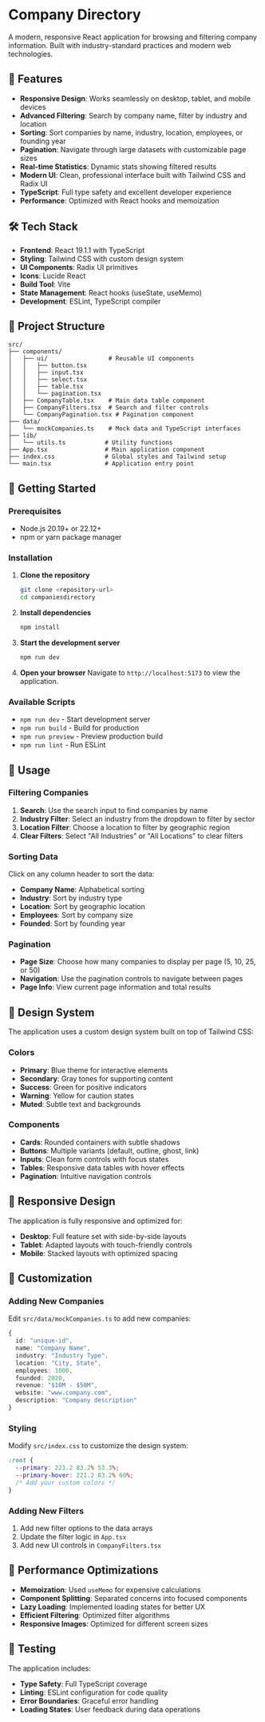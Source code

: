 # Company Directory

A modern, responsive React application for browsing and filtering company information. Built with industry-standard practices and modern web technologies.

## 🚀 Features

- **Responsive Design**: Works seamlessly on desktop, tablet, and mobile devices
- **Advanced Filtering**: Search by company name, filter by industry and location
- **Sorting**: Sort companies by name, industry, location, employees, or founding year
- **Pagination**: Navigate through large datasets with customizable page sizes
- **Real-time Statistics**: Dynamic stats showing filtered results
- **Modern UI**: Clean, professional interface built with Tailwind CSS and Radix UI
- **TypeScript**: Full type safety and excellent developer experience
- **Performance**: Optimized with React hooks and memoization

## 🛠️ Tech Stack

- **Frontend**: React 19.1.1 with TypeScript
- **Styling**: Tailwind CSS with custom design system
- **UI Components**: Radix UI primitives
- **Icons**: Lucide React
- **Build Tool**: Vite
- **State Management**: React hooks (useState, useMemo)
- **Development**: ESLint, TypeScript compiler

## 📁 Project Structure

```
src/
├── components/
│   ├── ui/                 # Reusable UI components
│   │   ├── button.tsx
│   │   ├── input.tsx
│   │   ├── select.tsx
│   │   ├── table.tsx
│   │   └── pagination.tsx
│   ├── CompanyTable.tsx    # Main data table component
│   ├── CompanyFilters.tsx  # Search and filter controls
│   └── CompanyPagination.tsx # Pagination component
├── data/
│   └── mockCompanies.ts    # Mock data and TypeScript interfaces
├── lib/
│   └── utils.ts           # Utility functions
├── App.tsx                # Main application component
├── index.css              # Global styles and Tailwind setup
└── main.tsx               # Application entry point
```

## 🚀 Getting Started

### Prerequisites

- Node.js 20.19+ or 22.12+
- npm or yarn package manager

### Installation

1. **Clone the repository**
   ```bash
   git clone <repository-url>
   cd companiesdirectory
   ```

2. **Install dependencies**
   ```bash
   npm install 
   ```

3. **Start the development server**
   ```bash
   npm run dev
   ```

4. **Open your browser**
   Navigate to `http://localhost:5173` to view the application.

### Available Scripts

- `npm run dev` - Start development server
- `npm run build` - Build for production
- `npm run preview` - Preview production build
- `npm run lint` - Run ESLint

## 🎯 Usage

### Filtering Companies

1. **Search**: Use the search input to find companies by name
2. **Industry Filter**: Select an industry from the dropdown to filter by sector
3. **Location Filter**: Choose a location to filter by geographic region
4. **Clear Filters**: Select "All Industries" or "All Locations" to clear filters

### Sorting Data

Click on any column header to sort the data:
- **Company Name**: Alphabetical sorting
- **Industry**: Sort by industry type
- **Location**: Sort by geographic location
- **Employees**: Sort by company size
- **Founded**: Sort by founding year

### Pagination

- **Page Size**: Choose how many companies to display per page (5, 10, 25, or 50)
- **Navigation**: Use the pagination controls to navigate between pages
- **Page Info**: View current page information and total results

## 🎨 Design System

The application uses a custom design system built on top of Tailwind CSS:

### Colors
- **Primary**: Blue theme for interactive elements
- **Secondary**: Gray tones for supporting content
- **Success**: Green for positive indicators
- **Warning**: Yellow for caution states
- **Muted**: Subtle text and backgrounds

### Components
- **Cards**: Rounded containers with subtle shadows
- **Buttons**: Multiple variants (default, outline, ghost, link)
- **Inputs**: Clean form controls with focus states
- **Tables**: Responsive data tables with hover effects
- **Pagination**: Intuitive navigation controls

## 📱 Responsive Design

The application is fully responsive and optimized for:

- **Desktop**: Full feature set with side-by-side layouts
- **Tablet**: Adapted layouts with touch-friendly controls
- **Mobile**: Stacked layouts with optimized spacing

## 🔧 Customization

### Adding New Companies

Edit `src/data/mockCompanies.ts` to add new companies:

```typescript
{
  id: "unique-id",
  name: "Company Name",
  industry: "Industry Type",
  location: "City, State",
  employees: 1000,
  founded: 2020,
  revenue: "$10M - $50M",
  website: "www.company.com",
  description: "Company description"
}
```

### Styling

Modify `src/index.css` to customize the design system:

```css
:root {
  --primary: 221.2 83.2% 53.3%;
  --primary-hover: 221.2 83.2% 60%;
  /* Add your custom colors */
}
```

### Adding New Filters

1. Add new filter options to the data arrays
2. Update the filter logic in `App.tsx`
3. Add new UI controls in `CompanyFilters.tsx`

## 🚀 Performance Optimizations

- **Memoization**: Used `useMemo` for expensive calculations
- **Component Splitting**: Separated concerns into focused components
- **Lazy Loading**: Implemented loading states for better UX
- **Efficient Filtering**: Optimized filter algorithms
- **Responsive Images**: Optimized for different screen sizes

## 🧪 Testing

The application includes:

- **Type Safety**: Full TypeScript coverage
- **Linting**: ESLint configuration for code quality
- **Error Boundaries**: Graceful error handling
- **Loading States**: User feedback during data operations
